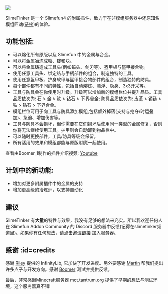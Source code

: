 ![](https://cdn.jsdelivr.net/gh/Sefiraat/SlimeTinker/images/logo/logo_large.png)

SlimeTinker 是一个 Slimefun4 的附属插件，致力于在非模组服务器中还原知名模组匠魂([链接](https://www.curseforge.com/minecraft/mc-mods/tinkers-construct))的体验。

## 功能包括:

* 可以熔化所有原版以及 Slimefun 中的金属与合金。
* 可以将金属冶炼成粒、锭和块。
* 可以将金属铸造成工具头(例如镐头、剑刃等)、盔甲板与盔甲接合物。
* 使用任意工具头、绑定结与手柄部件的组合，制造独特的工具。
* 使用任意盔甲板、护身软甲与盔甲接合物部件的组合，制造独特的防具。
* 每个部件都有不同的特性，包括自动熔炼、漂浮、隐身、3x3开采等。
* 工具与防具会在你使用时升级。升级可以增加新的模组栏位并提升品质。工具品质依次为: 石 > 金 > 铁 > 钻石 > 下界合金; 防具品质依次为: 皮革 > 锁链 > 铁 > 钻石 > 下界合金。
* 模组栏位可用于向工具与防具添加模组,包括额外掉落(支持与抢夺/时运叠加)、急迫、增加伤害等。
* 工具与防具不会损坏，但你需要在它们损坏后使用同一类型的金属修复，否则你将无法继续使用工具。护甲则会自动卸到物品栏中。
* 可以随时更换部件，工具/防具等级会保留。
* 所有适用的效果和模组都能与原版附魔一起使用。

查看由Boomer_1制作的插件介绍视频: [Youtube](https://youtu.be/gAUoxj-h26s)

## 计划中的新功能:

* 增加对更多附属插件中的金属的支持
* 增加更高级的冶炼炉，以支持自动化

## 建议

SlimeTinker 有**大量**的特性与效果，我没有足够的想法来充实。所以我欢迎任何人在 Slimefun Addon Community 的 Discord 服务器中反馈(记得在slimetinker频道里)。如果你有任何想法，请点击[邀请链接](https://discord.gg/SqD3gg5SAU) 加入服务器。

## 感谢 :id=credits

感谢 [Riley](https://github.com/Mooy1) 提供的 InfinityLib, 它加快了开发进度。另外要感谢 [Martin](https://github.com/martinbrom) 帮我们提出许多点子与开发方向。感谢 [Boomer](https://www.youtube.com/channel/UC2ZmER18YBRYube-62-JVpA) 测试并提供反馈。

最后，非常感谢Minecraft服务器 mct.tantrum.org 提供了早期的想法与测试环境，这个服务器真不错!